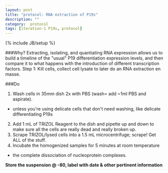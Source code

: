 ```yaml
---
layout: post
title: "protocol: RNA extraction of P19s"
description: ""
category:  protocol
tags: [iteration-1 P19s, protocol]
---
```

{% include JB/setup %}

###Why?
Extracting, isolating, and quantiating RNA expression allows us to build a timeline of the "usual" P19 differentiation expression levels, and then compare it to what happens with the introduction of different transcription factors. Step 1: Kill cells, collect cell lysate to later do an RNA extraction en masse.

###Do

 1. Wash cells in 35mm dish 2x with PBS (wash= add ~1ml PBS and aspirate).
   * unless you're using delicate cells that don't need washing, like delicate differentiating P19s
  2. Add 1 mL of TRIZOL Reagent to the dish and pipette up and down to make sure all the cells are really dead and really broken up. 
  4. Scrape TRIZOL/lysed cells into a 1.5 mL microcentrifuge; scrape! Get ALL of the stuff.
 5. Incubate the hom­ogenized samples for 5 minutes at room temperature 
   * the complete dissociation of nucleoprotein complexes. 

<b> Store the suspension @ -80, label with date & other pertinent information </b>

